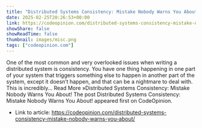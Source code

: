 ```yaml
---
title: "Distributed Systems Consistency: Mistake Nobody Warns You About!"
date: 2025-02-25T20:26:53+00:00
link: https://codeopinion.com/distributed-systems-consistency-mistake-nobody-warns-you-about/
showShare: false
showReadTime: false
thumbnail: images/misc.png
tags: ["codeopinion.com"]
---
```

One of the most common and very overlooked issues when writing a distributed system is consistency. You have one thing happening in one part of your system that triggers something else to happen in another part of the system, except it doesn’t happen, and that can be a nightmare to deal with. This is incredibly… Read More »Distributed Systems Consistency: Mistake Nobody Warns You About!
The post Distributed Systems Consistency: Mistake Nobody Warns You About! appeared first on CodeOpinion.

- Link to article: https://codeopinion.com/distributed-systems-consistency-mistake-nobody-warns-you-about/
